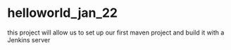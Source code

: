 # helloworld_jan_22
this project will allow us to set up our first maven project and build it with a Jenkins server 
